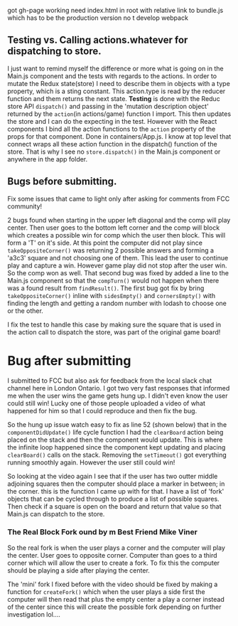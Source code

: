 got gh-page working need index.html in root with relative link to bundle.js
which has to be the production version no t develop webpack


## Testing vs. Calling actions.whatever for dispatching to store.

I just want to remind myself the difference or more what is going on in the Main.js component and the tests with regards to the actions. In order to mutate the Redux state(store) I need to describe them in objects with a type property, which is a sting constant. This action.type is read by the reducer function and them returns the next state. **Testing** is done with the Reduc store API `dispatch()` and passing in the 'mutation description object' returned by the `action`(in actions/game) function I import. This then updates the store and I can do the expecting in the test. However with the React components I bind all the action functions to the `action` property of the props for that component. Done in containers/App.js. I know at top level that connect wraps all these action function in the dispatch() function of the store. That is why I see no `store.dispatch()` in the Main.js component or anywhere in the app folder. 


## Bugs before submitting.

Fix some issues that came to light only after asking for comments from FCC community! 

2 bugs found when starting in the upper left diagonal and the comp will play center. Then user goes to the bottom left corner and the comp will block which creates a possible win for comp which the user then block. This will form a 'T' on it's side.
At this point the computer did not play since `takeOppositeCorner()` was returning 2 possible answers and forming a 'a3c3' square and not choosing one of them. This lead the user to continue play and capture a win. However game play did not stop after the user win. So the comp won as well. 
That second bug was fixed by added a line to the Main.js component so that the `compTurn()` would not happen when there was a found result from `findResult()`.
The first bug got fix by bring `takeOppositeCorner()` inline with `sidesEmpty()` and `cornersEmpty()` with finding the length and getting a random number with lodash to choose one or the other.

I fix the test to handle this case by making sure the square that is used in the action call to dispatch the store, was part of the original game board!


# Bug after submitting

I submitted to FCC but also ask for feedback from the local slack chat channel here in London Ontario. I got two very fast responses that informed me when the user wins the game gets hung up. I didn't even know the user could still win! Lucky one of those people uploaded a video of what happened for him so that I could reproduce and then fix the bug. 

<!-- insert video here -->

So the hung up issue watch easy to fix as line 52 (shown below) that in the `componentDidUpdate()` life cycle function I had the `clearBoard` action being placed on the stack and then the component would update. This is where the infinite loop happened since the component kept updating and placing `clearBoard()` calls on the stack. Removing the `setTimeout()` got everything running smoothly again. However the user still could win!

So looking at the video again I see that if the user has two outter middle adjoining squares then the computer should place a marker in between; in the corner. this is the function I came up with for that. I have a list of 'fork' objects that can be cycled through to produce a list of possible squares. Then check if a square is open on the board and return that value so that Main.js can dispatch to the store.

### The Real Block Fork ound by m Best Friend Mike Viner

So the real fork is when the user plays a corner and the computer will play the center. User goes to opposite corner. Computer than goes to a third corner which will allow the user to create a fork. To fix this the computer should be playing a side after playing the center. 

The 'mini' fork I fixed before with the video should be fixed by making a function for `createFork()` which when the user plays a side first the computer will then read that plus the empty center a play a corner instead of the center since this will create the possible fork depending on further investigation lol.... 


